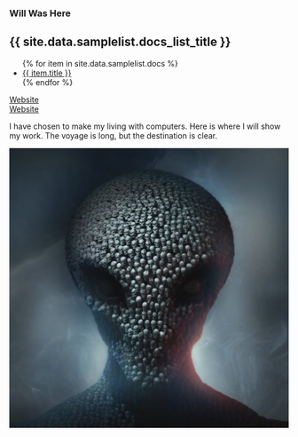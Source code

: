 ### Will Was Here

<h2>{{ site.data.samplelist.docs_list_title }}</h2>
<ul>
   {% for item in site.data.samplelist.docs %}
      <li><a href="{{ item.url }}">{{ item.title }}</a></li>
   {% endfor %}
</ul>

[Website](https://zanenab.github.io/main/home.html)
<br>
[Website](https://zanenab.github.io/test.html)



I have chosen to make my living with computers. Here is where I will show my work. 
The voyage is long, but the destination is clear. 



![Me](/assets/Skull.jpg)
